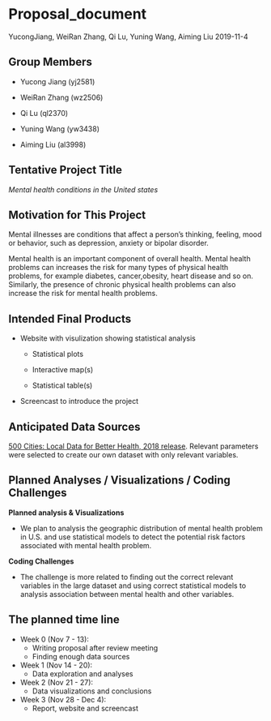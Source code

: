 Proposal\_document
================
YucongJiang, WeiRan Zhang, Qi Lu, Yuning Wang, Aiming Liu
2019-11-4

## Group Members

  - Yucong Jiang (yj2581)

  - WeiRan Zhang (wz2506)

  - Qi Lu (ql2370)

  - Yuning Wang (yw3438)

  - Aiming Liu (al3998)

## Tentative Project Title

*Mental health conditions in the United states*

## Motivation for This Project

Mental illnesses are conditions that affect a person’s thinking,
feeling, mood or behavior, such as depression, anxiety or bipolar
disorder.

Mental health is an important component of overall health. Mental health
problems can increases the risk for many types of physical health
problems, for example diabetes, cancer,obesity, heart disease and so on.
Similarly, the presence of chronic physical health problems can also
increase the risk for mental health problems.

## Intended Final Products

  - Website with visulization showing statistical analysis
    
      - Statistical plots
    
      - Interactive map(s)
    
      - Statistical table(s)

  - Screencast to introduce the project

## Anticipated Data Sources

[500 Cities: Local Data for Better Health, 2018
release](https://chronicdata.cdc.gov/500-Cities/500-Cities-Local-Data-for-Better-Health-2018-relea/6vp6-wxuq/data).
Relevant parameters were selected to create our own dataset with only
relevant variables.

## Planned Analyses / Visualizations / Coding Challenges

**Planned analysis & Visualizations**

  - We plan to analysis the geographic distribution of mental health
    problem in U.S. and use statistical models to detect the potential
    risk factors associated with mental health problem.

**Coding Challenges**

  - The challenge is more related to finding out the correct relevant
    variables in the large dataset and using correct statistical models
    to analysis association between mental health and other variables.

## The planned time line

  - Week 0 (Nov 7 - 13):
      - Writing proposal after review meeting
      - Finding enough data sources
  - Week 1 (Nov 14 - 20):
      - Data exploration and analyses
  - Week 2 (Nov 21 - 27):
      - Data visualizations and conclusions
  - Week 3 (Nov 28 - Dec 4):
      - Report, website and screencast
